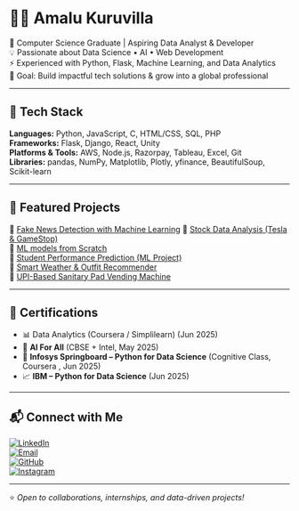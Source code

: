 # 👩‍💻 Amalu Kuruvilla  

🌱 Computer Science Graduate | Aspiring Data Analyst & Developer  
💡 Passionate about Data Science • AI • Web Development  
⚡ Experienced with Python, Flask, Machine Learning, and Data Analytics  
🎯 Goal: Build impactful tech solutions & grow into a global professional  

---

## 🔧 Tech Stack  
**Languages:** Python, JavaScript, C, HTML/CSS, SQL, PHP  
**Frameworks:** Flask, Django, React, Unity  
**Platforms & Tools:** AWS, Node.js, Razorpay, Tableau, Excel, Git  
**Libraries:** pandas, NumPy, Matplotlib, Plotly, yfinance, BeautifulSoup, Scikit-learn  

---

## 📌 Featured Projects  
🔹 [Fake News Detection with Machine Learning](https://github.com/amalluu/fakenews_detection_model)
🔹 [Stock Data Analysis (Tesla & GameStop)](https://github.com/amalluu/tesla-gamestop-stockanalysis-project)  
🔹 [ML models from Scratch](https://github.com/amalluu/ml-models-from-scratch)  
🔹 [Student Performance Prediction (ML Project)](https://github.com/amalluu/student-prediction-model)  
🔹 [Smart Weather & Outfit Recommender](https://github.com/amalluu/weather-app)  
🔹 [UPI-Based Sanitary Pad Vending Machine](https://github.com/amalluu/sanitary-vending)

---

## 📑 Certifications  
- 📊 Data Analytics (Coursera / Simplilearn) (Jun 2025) 
- 🧠 **AI For All** (CBSE + Intel, May 2025)  
- 🐍 **Infosys Springboard – Python for Data Science** (Cognitive Class, Coursera , Jun 2025)  
- 📈 **IBM – Python for Data Science** (Jun 2025)  

---
## 📬 Connect with Me  

[![LinkedIn](https://img.shields.io/badge/LinkedIn-Amalu%20Kuruvilla-blue?style=for-the-badge&logo=linkedin)](http://linkedin.com/in/-amalukuruvilla-)  
[![Email](https://img.shields.io/badge/Email-amalukuruvilla9496%40gmail.com-red?style=for-the-badge&logo=gmail&logoColor=white)](mailto:amalukuruvilla9496@gmail.com)  
[![GitHub](https://img.shields.io/badge/GitHub-amalluu-black?style=for-the-badge&logo=github)](https://github.com/amalluu)  
[![Instagram](https://img.shields.io/badge/Instagram-Follow-lightpink?style=for-the-badge&logo=instagram)](https://instagram.com/amaluuuu._)  


---
⭐ *Open to collaborations, internships, and data-driven projects!*  
